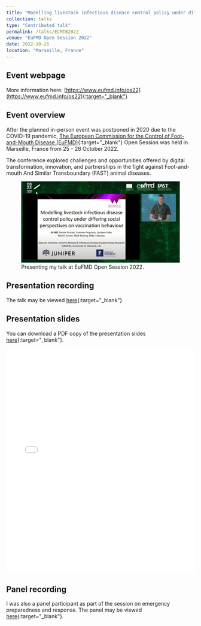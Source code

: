 ```yaml
---
title: "Modelling livestock infectious disease control policy under differing perspectives on vaccination behaviour"
collection: talks
type: "Contributed talk"
permalink: /talks/ECMTB2022
venue: "EuFMD Open Session 2022"
date: 2022-10-26
location: "Marseille, France"
---
```


## Event webpage

More information here: [https://www.eufmd.info/os22](https://www.eufmd.info/os22){:target="_blank"}

## Event overview

After the planned in-person event was postponed in 2020 due to the COVID-19 pandemic, [The European Commission for the Control of Foot-and-Mouth Disease (EuFMD)](https://www.fao.org/eufmd/en/){:target="_blank"} Open Session was held in Marseille, France from 25 - 28 October 2022.

The conference explored challenges and opportunities offered by digital transformation, innovation, and partnerships in the fight against Foot-and-mouth And Similar Transboundary (FAST) animal diseases.

<figure>
  <img src="/images/TalkImages/EuFMD_OS22_TalkPhoto.png" alt="Presenting photo"/>
  <figcaption> Presenting my talk at EuFMD Open Session 2022.
 </figcaption>
</figure>

## Presentation recording
The talk may be viewed [here](https://youtu.be/3yMU-e38MGo?t=14362){:target="_blank"}.

## Presentation slides
You can download a PDF copy of the presentation slides [here](/files/TalkSlides/EuFMD_OS22_26Oct2022.pdf){:target="_blank"}.
<iframe src="/files/TalkSlides/EuFMD_OS22_26Oct2022.pdf" width="100%" height="600" frameborder="no" border="0" marginwidth="0" marginheight="0"></iframe>

## Panel recording
I was also a panel participant as part of the session on emergency preparedness and response. The panel may be viewed [here](https://youtu.be/3yMU-e38MGo?t=14362){:target="_blank"}.
